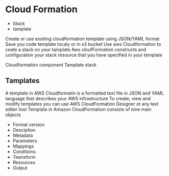 # Cloud Formation

- Stack 
- tamplate



Create or use exsiting cloudformation template using JSON/YAML format
Save you code template localy or in s3 bucket
Use aws Cloudformation to ceate a stack on your tamplate
Aws cloufFormation constructs and configuration your stack resource that you have specified in your template


Cloudformation component
Tamplate
stack



## Tamplates
 
A template in AWS Cloudformatin is a formatted text file in JSON and YAML language that describes your AWS infrastructure
To create, view and modify templates you can use AWS CloudFormation Designer ot any text editer tool
Template in Amazon CloudFormation consists of nine main objects

- Format version 
- Desciption
- Metadata
- Parameters
- Mappings 
- Conditions
- Teansform
- Resources
- Output
   

 